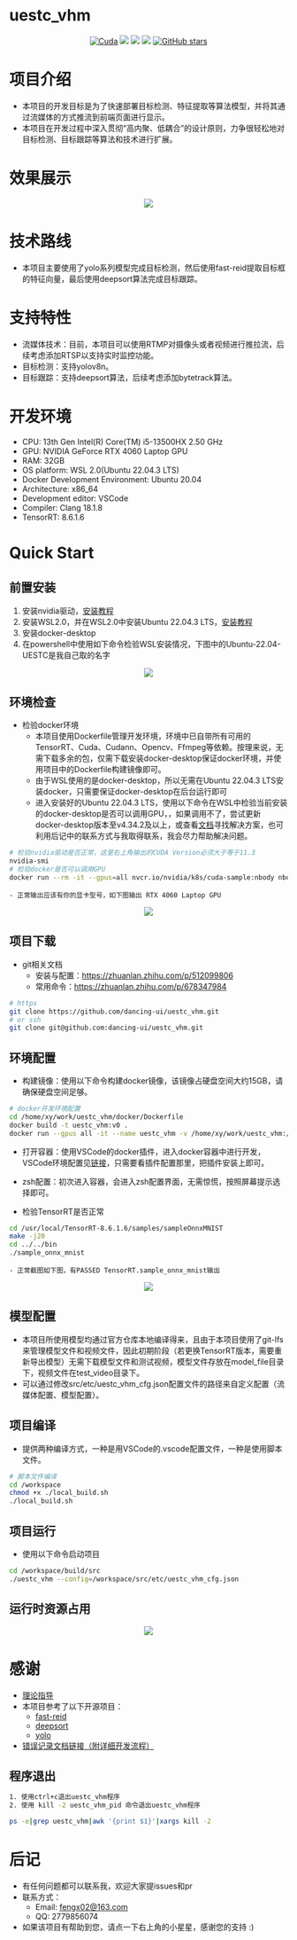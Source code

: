 # uestc_vhm
<div align="center">

  [![Cuda](https://img.shields.io/badge/CUDA-11.3-%2376B900?logo=nvidia)](https://developer.nvidia.com/cuda-toolkit-archive)
  [![](https://img.shields.io/badge/TensorRT-8.6.1.6-%2376B900.svg?style=flat&logo=tensorrt)](https://developer.nvidia.com/nvidia-tensorrt-8x-download)
  [![](https://img.shields.io/badge/windows-11-blue.svg?style=flat&logo=windows)](https://www.microsoft.com/)
  [![](https://img.shields.io/badge/ubuntu-22.04-orange.svg?style=flat&logo=ubuntu)](https://releases.ubuntu.com/22.04/)
  [![GitHub stars](https://img.shields.io/github/stars/dancing-ui/uestc_vhm.svg?style=flat-square&logo=github&label=Stars&logoColor=white)](https://github.com/dancing-ui/uestc_vhm)
<br>
</div>

# 项目介绍
- 本项目的开发目标是为了快速部署目标检测、特征提取等算法模型，并将其通过流媒体的方式推流到前端页面进行显示。
- 本项目在开发过程中深入贯彻“高内聚、低耦合”的设计原则，力争很轻松地对目标检测、目标跟踪等算法和技术进行扩展。
# 效果展示
<div align=center>
	<img src="doc/image/app_test.gif"/>
</div>

# 技术路线 
- 本项目主要使用了yolo系列模型完成目标检测，然后使用fast-reid提取目标框的特征向量，最后使用deepsort算法完成目标跟踪。
# 支持特性
- 流媒体技术：目前，本项目可以使用RTMP对摄像头或者视频进行推拉流，后续考虑添加RTSP以支持实时监控功能。
- 目标检测：支持yolov8n。
- 目标跟踪：支持deepsort算法，后续考虑添加bytetrack算法。
# 开发环境
- CPU: 13th Gen Intel(R) Core(TM) i5-13500HX   2.50 GHz
- GPU: NVIDIA GeForce RTX 4060 Laptop GPU
- RAM: 32GB
- OS platform: WSL 2.0(Ubuntu 22.04.3 LTS)
- Docker Development Environment: Ubuntu 20.04
- Architecture: x86_64
- Development editor: VSCode
- Compiler: Clang 18.1.8
- TensorRT: 8.6.1.6
# Quick Start
## 前置安装
1. 安装nvidia驱动，[安装教程](https://io.web3miner.io/worker-guides/install_with_windows/windows-an-zhuang-nvidia-qu-dong-cheng-xu)
2. 安装WSL2.0，并在WSL2.0中安装Ubuntu 22.04.3 LTS，[安装教程](https://learn.microsoft.com/zh-cn/windows/wsl/install-manual)
3. 安装docker-desktop
4. 在powershell中使用如下命令检验WSL安装情况，下图中的Ubuntu-22.04-UESTC是我自己取的名字
<div align=center>
	<img src="doc/image/wsl.png"/>
</div>

## 环境检查
- 检验docker环境
  - 本项目使用Dockerfile管理开发环境，环境中已自带所有可用的TensorRT、Cuda、Cudann、Opencv、Ffmpeg等依赖。按理来说，无需下载多余的包，仅需下载安装docker-desktop保证docker环境，并使用项目中的Dockerfile构建镜像即可。
  - 由于WSL使用的是docker-desktop，所以无需在Ubuntu 22.04.3 LTS安装docker，只需要保证docker-desktop在后台运行即可
  - 进入安装好的Ubuntu 22.04.3 LTS，使用以下命令在WSL中检验当前安装的docker-desktop是否可以调用GPU，，如果调用不了，尝试更新docker-desktop版本至v4.34.2及以上，或查看[文档](https://arvas2ztsq.feishu.cn/docx/KdMLdL3oyozvksxS7jgcOOi2nUs?from=from_copylink)寻找解决方案，也可利用后记中的联系方式与我取得联系，我会尽力帮助解决问题。
```bash
# 检验nvidia驱动是否正常，这里右上角输出的CUDA Version必须大于等于11.3
nvidia-smi
# 检验docker是否可以调用GPU
docker run --rm -it --gpus=all nvcr.io/nvidia/k8s/cuda-sample:nbody nbody -gpu -benchmark
```
    - 正常输出应该有你的显卡型号，如下图输出 RTX 4060 Laptop GPU
<div align=center>
	<img src="doc/image/gpu_test.png"/>
</div>

## 项目下载
- git相关文档
  - 安装与配置：https://zhuanlan.zhihu.com/p/512099806
  - 常用命令：https://zhuanlan.zhihu.com/p/678347984
```bash
# https
git clone https://github.com/dancing-ui/uestc_vhm.git
# or ssh
git clone git@github.com:dancing-ui/uestc_vhm.git
```
## 环境配置
- 构建镜像：使用以下命令构建docker镜像，该镜像占硬盘空间大约15GB，请确保硬盘空间足够。
```bash
# docker开发环境配置
cd /home/xy/work/uestc_vhm/docker/Dockerfile
docker build -t uestc_vhm:v0 .
docker run --gpus all -it --name uestc_vhm -v /home/xy/work/uestc_vhm:/workspace -d uestc_vhm:v0
```
- 打开容器：使用VSCode的docker插件，进入docker容器中进行开发，VSCode环境配置见[链接](https://zhuanlan.zhihu.com/p/715594507)，只需要看插件配置那里，把插件安装上即可。
- zsh配置：初次进入容器，会进入zsh配置界面，无需惊慌，按照屏幕提示选择即可。

- 检验TensorRT是否正常
```bash
cd /usr/local/TensorRT-8.6.1.6/samples/sampleOnnxMNIST
make -j20
cd ../../bin
./sample_onnx_mnist
```
    - 正常截图如下图，有PASSED TensorRT.sample_onnx_mnist输出
<div align=center>
	<img src="doc/image/tensorrt_test.png"/>
</div>

## 模型配置
- 本项目所使用模型均通过官方仓库本地编译得来，且由于本项目使用了git-lfs来管理模型文件和视频文件，因此初期阶段（若更换TensorRT版本，需要重新导出模型）无需下载模型文件和测试视频，模型文件存放在model_file目录下，视频文件在test_video目录下。
- 可以通过修改src/etc/uestc_vhm_cfg.json配置文件的路径来自定义配置（流媒体配置、模型配置）。
## 项目编译
- 提供两种编译方式，一种是用VSCode的.vscode配置文件，一种是使用脚本文件。
```bash
# 脚本文件编译
cd /workspace
chmod +x ./local_build.sh
./local_build.sh
```
## 项目运行
- 使用以下命令启动项目
```bash
cd /workspace/build/src
./uestc_vhm --config=/workspace/src/etc/uestc_vhm_cfg.json
```
## 运行时资源占用
<div align=center>
	<img src="doc/image/runtime.png"/>
</div>

# 感谢
- [理论指导](https://blog.csdn.net/LuohenYJ/article/details/122491044)
- 本项目参考了以下开源项目：
  - [fast-reid](https://github.com/JDAI-CV/fast-reid)
  - [deepsort](https://github.com/linghu8812/yolov5_fastreid_deepsort_tensorrt)
  - [yolo](https://github.com/FeiYull/TensorRT-Alpha)
- [错误记录文档链接（附详细开发流程）](https://arvas2ztsq.feishu.cn/drive/folder/ErYgf1ynRl0ZsNdICxzc45eVnWe?from=from_copylink)
## 程序退出
```bash
1. 使用ctrl+c退出uestc_vhm程序
2. 使用 kill -2 uestc_vhm_pid 命令退出uestc_vhm程序

ps -e|grep uestc_vhm|awk '{print $1}'|xargs kill -2
```
# 后记
- 有任何问题都可以联系我，欢迎大家提issues和pr
- 联系方式：
  - Email: fengx02@163.com
  - QQ: 2779856074
- 如果该项目有帮助到您，请点一下右上角的小星星，感谢您的支持 :)